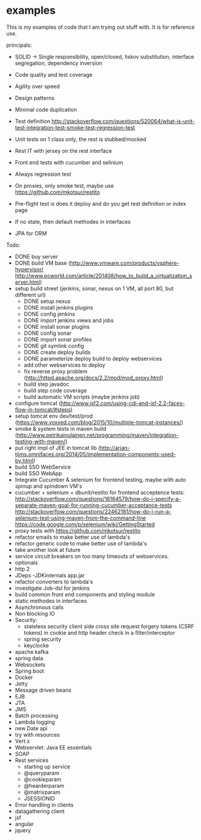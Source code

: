 # examples
This is my examples of code that I am trying out stuff with. It is for reference use.

principals:
- SOLID -> Single responsibility, open/closed, liskov substitution, interface segregation, dependency inversion
- Code quality and test coverage 
- Agility over speed
- Design patterns
- Minimal code duplication

- Test definition http://stackoverflow.com/questions/520064/what-is-unit-test-integration-test-smoke-test-regression-test
- Unit tests on 1 class only, the rest is stubbed/mocked
- Rest IT with jersey on the rest interface
- Front end tests with cucumber and selinium
- Always regression test
- On proxies, only smoke test, maybe use https://github.com/mkotsur/restito
- Pre-flight test is does it deploy and do you get rest definition or index page

- If no state, then default methodes in interfaces
- JPA for ORM


Todo:
- DONE buy server
- DONE build VM base (http://www.vmware.com/products/vsphere-hypervisor/ http://www.pcworld.com/article/201408/how_to_build_a_virtualization_server.html)
- setup build street (jenkins, sonar, nexus on 1 VM, all port 80, but different url)
	- DONE setup nexus
	- DONE install jenkins plugins
	- DONE config jenkins
	- DONE import jenkins views and jobs
	- DONE install sonar plugins
	- DONE config sonar
	- DONE import sonar profiles
	- DONE git symlink config
	- DONE create deploy builds
	- DONE parameterize deploy build to deploy webservices
	- add other webservices to deploy
	- fix reverse proxy problem (http://httpd.apache.org/docs/2.2/mod/mod_proxy.html)
	- build step javadoc
	- build step code coverage
	- build automatic VM scripts (maybe jenkins job)
- configure tomcat (http://www.jsf2.com/using-cdi-and-jsf-2.2-faces-flow-in-tomcat/#steps)
- setup tomcat env dev/test/prod (https://www.voxxed.com/blog/2015/10/multiple-tomcat-instances/)
- smoke & system tests in maven build (http://www.petrikainulainen.net/programming/maven/integration-testing-with-maven/)
- put right impl of JEE in tomcat lib (http://arjan-tijms.omnifaces.org/2014/05/implementation-components-used-by.html)
- build SSO WebService
- build SSO WebApp
- Integrate Cucumber & selenium for frontend testing, maybe with auto spinup and spindown VM's
- cucumber + selenium + dbunit/restito for frontend acceptence tests: http://stackoverflow.com/questions/18164579/how-do-i-specify-a-separate-maven-goal-for-running-cucumber-acceptance-tests
http://stackoverflow.com/questions/22462181/how-do-i-run-a-selenium-test-using-maven-from-the-command-line
https://code.google.com/p/selenium/wiki/GettingStarted
- proxy tests with https://github.com/mkotsur/restito
- refactor emails to make better use of lambda's
- refactor generic code to make better use of lambda's
- take another look at future
- service circuit breakers on too many timeouts of webservices.
- optionals
- http 2
- JDeps -JDKinternals app.jar
- refactor converters to lambda's
- investigate Job-dsl for jenkins
- build common front end components and styling module
- static methodes in interfaces
- Asynchronous calls 
- Non blocking IO
- Security:
	- stateless security client side cross site request forgery tokens (CSRF tokens) in cookie and http header check in a filter/interceptor
	- spring security
	- keyclocke
- apache kafka
- spring data
- Websockets
- Spring boot
- Docker
- Jetty
- Message driven beans
- EJB
- JTA
- JMS
- Batch processing
- Lambda logging
- new Date api 
- try with resources
- Vert.x
- Webservlet: Java EE essentials
- SOAP
- Rest services
	- starting up service
	- @queryparam
	- @cookieparam
	- @hearderparam
	- @matrixparam
	- JSESSIONID
- Error handling in clients
- datagathering client
- jsf
- angular
- jquery
